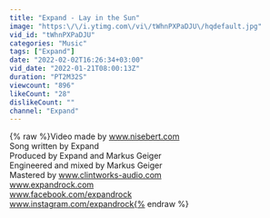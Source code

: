 ```yaml
---
title: "Expand - Lay in the Sun"
image: "https:\/\/i.ytimg.com\/vi\/tWhnPXPaDJU\/hqdefault.jpg"
vid_id: "tWhnPXPaDJU"
categories: "Music"
tags: ["Expand"]
date: "2022-02-02T16:26:34+03:00"
vid_date: "2022-01-21T08:00:13Z"
duration: "PT2M32S"
viewcount: "896"
likeCount: "28"
dislikeCount: ""
channel: "Expand"
---
```

{% raw %}Video made by www.nisebert.com<br />Song written by Expand <br />Produced by Expand and Markus Geiger<br />Engineered and mixed by Markus Geiger<br />Mastered by www.clintworks-audio.com<br />www.expandrock.com<br />www.facebook.com/expandrock<br />www.instagram.com/expandrock{% endraw %}
